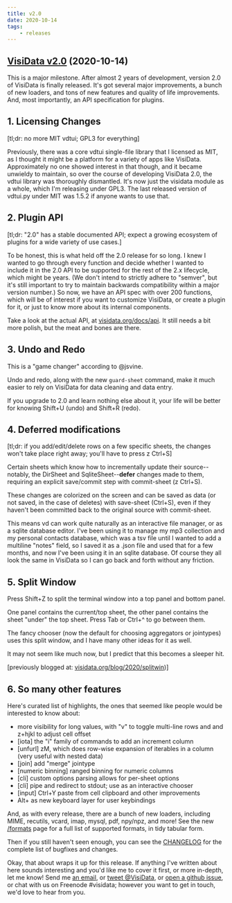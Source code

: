 ```yaml
---
title: v2.0
date: 2020-10-14
tags:
    - releases
---
```

## [VisiData v2.0](https://github.com/saulpw/visidata/releases/tag/v2.0.1) (2020-10-14)

This is a major milestone.  After almost 2 years of development, version 2.0 of VisiData is finally released.  It's got several major improvements, a bunch of new loaders, and tons of new features and quality of life improvements.  And, most importantly, an API specification for plugins.

## 1. Licensing Changes

[tl;dr: no more MIT vdtui; GPL3 for everything]

Previously, there was a core vdtui single-file library that I licensed as MIT, as I thought it might be a platform for a variety of apps like VisiData.  Approximately no one showed interest in that though, and it became unwieldy to maintain, so over the course of developing VisiData 2.0, the vdtui library was thoroughly dismantled.  It's now just the visidata module as a whole, which I'm releasing under GPL3.  The last released version of vdtui.py under MIT was 1.5.2 if anyone wants to use that.

## 2. Plugin API

[tl;dr: "2.0" has a stable documented API; expect a growing ecosystem of plugins for a wide variety of use cases.]

To be honest, this is what held off the 2.0 release for so long.  I knew I wanted to go through every function and decide whether I wanted to include it in the 2.0 API to be supported for the rest of the 2.x lifecycle, which might be years.  (We don't intend to strictly adhere to "semver", but it's still important to try to maintain backwards compatibility within a major version number.)  So now, we have an API spec with over 200 functions, which will be of interest if you want to customize VisiData, or create a plugin for it, or just to know more about its internal components.

Take a look at the actual API, at [visidata.org/docs/api](https://visidata.org/docs/api).  It still needs a bit more polish, but the meat and bones are there.

## 3. Undo and Redo

This is a "game changer" according to @jsvine.

Undo and redo, along with the new `guard-sheet` command, make it much easier to rely on VisiData for data cleaning and data entry.

If you upgrade to 2.0 and learn nothing else about it, your life will be better for knowing Shift+U (undo) and Shift+R (redo).

## 4. Deferred modifications

[tl;dr: if you add/edit/delete rows on a few specific sheets, the changes won't take place right away; you'll have to press z Ctrl+S]

Certain sheets which know how to incrementally update their source--notably, the DirSheet and SqliteSheet--**defer** changes made to them, requiring an explicit save/commit step with commit-sheet (z Ctrl+S).

These changes are colorized on the screen and can be saved as data (or not saved, in the case of deletes) with save-sheet (Ctrl+S), even if they haven't been committed back to the original source with commit-sheet.

This means vd can work quite naturally as an interactive file manager, or as a sqlite database editor.  I've been using it to manage my mp3 collection and my personal contacts database, which was a tsv file until I wanted to add a multiline "notes" field, so I saved it as a .json file and used that for a few months, and now I've been using it in an sqlite database.  Of course they all look the same in VisiData so I can go back and forth without any friction.

## 5. Split Window

Press Shift+Z to split the terminal window into a top panel and bottom panel.

One panel contains the current/top sheet, the other panel contains the sheet "under" the top sheet.  Press Tab or Ctrl+^ to go between them.

The fancy chooser (now the default for choosing aggregators or jointypes) uses this split window, and I have many other ideas for it as well.

It may not seem like much now, but I predict that this becomes a sleeper hit.

[previously blogged at: [visidata.org/blog/2020/splitwin](https://visidata.org/blog/2020/splitwin))]

## 6. So many other features

Here's curated list of highlights, the ones that seemed like people would be interested to know about:

   - more visibility for long values, with "v" to toggle multi-line rows and and z+hjkl to adjust cell offset
   - [iota] the "i" family of commands to add an increment column
   - [unfurl] zM, which does row-wise expansion of iterables in a column (very useful with nested data)
   - [join] add "merge" jointype
   - [numeric binning] ranged binning for numeric columns
   - [cli] custom options parsing allows for per-sheet options
   - [cli] pipe and redirect to stdout; use as an interactive chooser
   - [input] Ctrl+Y paste from cell clipboard and other improvements
   - Alt+ as new keyboard layer for user keybindings

And, as with every release, there are a bunch of new loaders, including MIME, recutils, vcard, imap, mysql, pdf, npy/npz, and more!
See the new [/formats](https://visidata.org/formats) page for a full list of supported formats, in tidy tabular form.

Then if you still haven't seen enough, you can see the [CHANGELOG](https://github.com/saulpw/visidata/blob/stable/CHANGELOG.md#v2.0) for the complete list of bugfixes and changes.

Okay, that about wraps it up for this release.
If anything I've written about here sounds interesting and you'd like me to cover it first, or more in-depth, let me know!  Send me [an email](vd@saul.pw), or [tweet @VisiData](twitter.com/VisiData), or [open a github issue](github.com/saulpw/visidata/issues), or chat with us on Freenode #visidata; however you want to get in touch, we'd love to hear from you.


